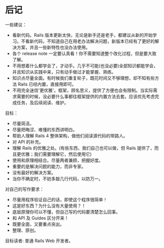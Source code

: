 # 后记

一些建议：

- 看新代码。Rails 版本更新太快，无论是新手还是老手，都建议从新的开始学习。不看新代码，不知道自己在用老办法解决问题，新版本已经有了更好的解决方案，并且一些新特性也没办法使用。
- 各个 release note 一定要认真看！你不需要知道整个改化过程，但是要大致了解。
- 不用想着什么都学会了，才动手。几乎不可能(也没必要)全部知识都能学会，并且知识从实践中来，只有动手做过才能掌握、熟练。
- 知识点尽量全面。有时候我们重复轮子，既花时间又不够理想，却不知有些方法 Rails 已经内置，直接用即可。
- 不用完全迷信'更优雅'。框架，顾名思义，提供了方便也会有限制。当实际需求需要的时候，没必要什么事都往框架提供的内置方法去套。应该优先考虑完成任务，及后续阅读、维护。

目标：

- 尽量简洁。
- 尽量把晦涩、难懂的东西讲明白。
- 帮助人理解 Rails 4 整体架构，做他们阅读源代码的带路人。
- 对 API 的补充。
- 理解 Rails 的优雅之处。(有些东西，我们自己也可以做，但 Rails 提供了，而且更优雅；我们需要理解它，然后使用它)
- 使用和原理相结合。尽量两者兼顾，把握好度。
- 重要的是解决问题的能力，而非专家。
- 没有最好的解决方案。
- 当你不确定时，不妨多敲几行代码，以防万一。

对自己的写作要求：

- 尽量用程序验证自己的话，即使这个程序很简单！
- 这是好东西？为什么没有大量使用？！
- 底层原理你可以不懂，但自己写的代码要清楚怎么回事。
- 和 API 及 Guides 区分开来！
- 既要全面，又要重点突出。
- 整理、原创。

目标读者: 普通 Rails Web 开发者。

